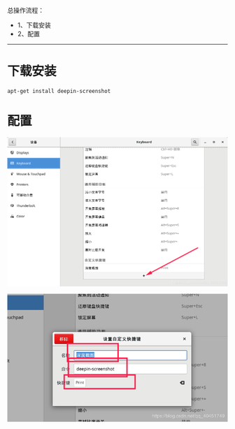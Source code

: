 总操作流程：
- 1、下载安装
- 2、配置

***

# 下载安装

```
apt-get install deepin-screenshot
```

# 配置

![](image/6-1.png)

![](image/6-2.png)